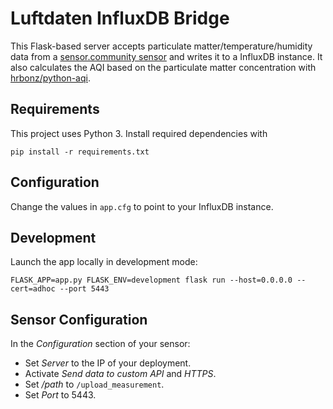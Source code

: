# Luftdaten InfluxDB Bridge

This Flask-based server accepts particulate matter/temperature/humidity data from a [sensor.community sensor](https://sensor.community/en/sensors/airrohr) and writes it to a InfluxDB instance. It also calculates the AQI based on the particulate matter concentration with [hrbonz/python-aqi](https://github.com/hrbonz/python-aqi).

## Requirements

This project uses Python 3. Install required dependencies with

```shell
pip install -r requirements.txt
```

## Configuration

Change the values in `app.cfg` to point to your InfluxDB instance.

## Development

Launch the app locally in development mode:

```shell
FLASK_APP=app.py FLASK_ENV=development flask run --host=0.0.0.0 --cert=adhoc --port 5443
```

## Sensor Configuration

In the *Configuration* section of your sensor:

* Set *Server* to the IP of your deployment.
* Activate *Send data to custom API* and *HTTPS*.
* Set */path* to `/upload_measurement`.
* Set *Port* to 5443.
